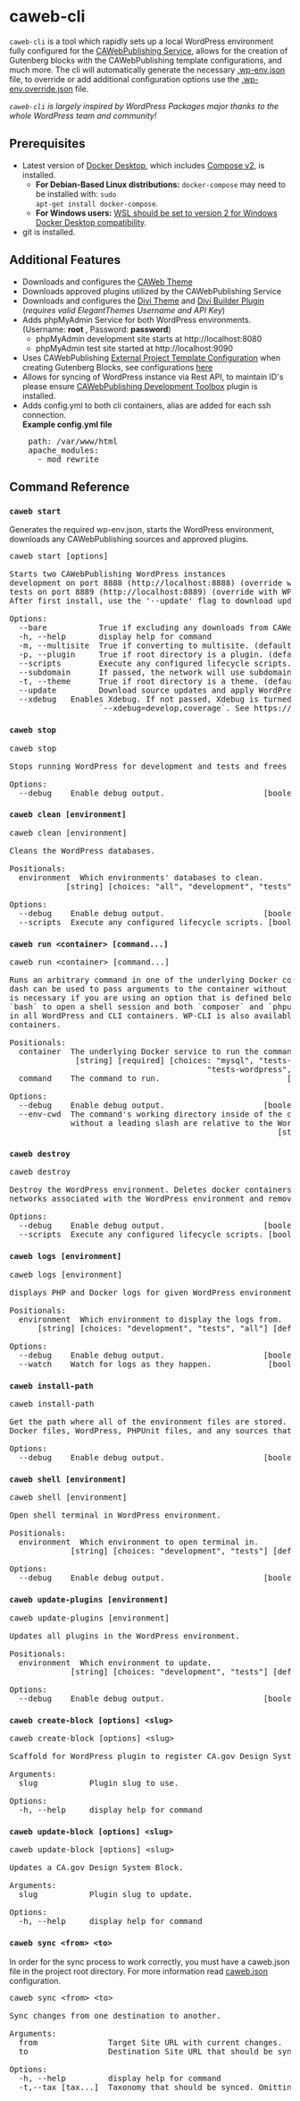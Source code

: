 # caweb-cli
`caweb-cli` is a tool which rapidly sets up a local WordPress environment fully configured for the [CAWebPublishing Service](https://caweb.cdt.ca.gov/), allows for the creation of Gutenberg blocks with the CAWebPublishing template configurations, and much more. The cli will automatically generate the necessary [.wp-env.json](https://developer.wordpress.org/block-editor/reference-guides/packages/packages-env/#wp-env-json) file, to override or add additional configuration options use the [.wp-env.override.json](https://developer.wordpress.org/block-editor/reference-guides/packages/packages-env/#wp-env-override-json) file.

*`caweb-cli` is largely inspired by WordPress Packages major thanks to the whole WordPress team and community!*  

## Prerequisites
- Latest version of [Docker Desktop](https://www.docker.com/products/docker-desktop), which includes [Compose v2](https://docs.docker.com/compose/migrate/), is installed.
  - <strong>For Debian-Based Linux distributions:</strong> <code>docker-compose</code> may need to be installed with: <code>sudo apt-get install docker-compose</code>.
  - <strong>For Windows users:</strong> [WSL should be set to version 2 for Windows Docker Desktop compatibility](https://docs.docker.com/desktop/windows/wsl/).
- git is installed.

## Additional Features
- Downloads and configures the [CAWeb Theme](https://github.com/CAWebPublishing/CAWeb)
- Downloads approved plugins utilized by the CAWebPublishing Service  
- Downloads and configures the [Divi Theme](https://www.elegantthemes.com/gallery/divi/) and [Divi Builder Plugin](https://www.elegantthemes.com/gallery/divi/) (*requires valid ElegantThemes Username and API Key*)  
- Adds phpMyAdmin Service for both WordPress environments. (Username: <strong>root</strong> , Password: <strong>password</strong>)  
  - phpMyAdmin development site starts at http://localhost:8080  
  - phpMyAdmin test site started at http://localhost:9090
- Uses CAWebPublishing [External Project Template Configuration](https://developer.wordpress.org/block-editor/reference-guides/packages/packages-create-block/packages-create-block-external-template/) when creating Gutenberg Blocks, see configurations [here](https://github.com/CAWebPublishing/cli/lib/template)
- Allows for syncing of WordPress instance via Rest API, to maintain ID's please ensure [CAWebPublishing Development Toolbox](https://github.com/CAWebPublishing/caweb-dev/) plugin is installed. 
- Adds config.yml to both cli containers, alias are added for each ssh connection.  
<b>Example config.yml file</b>
<pre>
    path: /var/www/html
    apache_modules:
      - mod_rewrite
</pre>


## Command Reference
### `caweb start`  
Generates the required wp-env.json, starts the WordPress environment, downloads any CAWebPublishing sources and approved plugins.  
<pre>
caweb start [options]

Starts two CAWebPublishing WordPress instances
development on port 8888 (​http://localhost:8888​) (override with WP_ENV_PORT)
tests on port 8889 (​http://localhost:8889​) (override with WP_ENV_TESTS_PORT).
After first install, use the '--update' flag to download updates to mapped sources and to re-apply CAWeb configuration options.

Options:
  --bare           True if excluding any downloads from CAWeb, use this if you want to use a local version of the CAWeb Theme, Configurations will still be applied. (default: false)
  -h, --help       display help for command
  -m, --multisite  True if converting to multisite. (default: false)
  -p, --plugin     True if root directory is a plugin. (default: false)
  --scripts        Execute any configured lifecycle scripts. (default: true)
  --subdomain      If passed, the network will use subdomains, instead of subdirectories. Doesn't work with 'localhost', make sure to set Port to 80. (default: false)
  -t, --theme      True if root directory is a theme. (default: false)
  --update         Download source updates and apply WordPress configuration. (default: false)
  --xdebug <mode>  Enables Xdebug. If not passed, Xdebug is turned off. If no modes are set, uses "debug". You may set multiple Xdebug modes by passing them in a comma-separated list:
                   `--xdebug=develop,coverage`. See https://xdebug.org/docs/all_settings#mode for information about Xdebug modes.
</pre>
### `caweb stop`  
<pre>
caweb stop

Stops running WordPress for development and tests and frees the ports.

Options:
  --debug    Enable debug output.                     [boolean] [default: false]
</pre>
### `caweb clean [environment]`  
<pre>
caweb clean [environment]

Cleans the WordPress databases.

Positionals:
  environment  Which environments' databases to clean.
            [string] [choices: "all", "development", "tests"] [default: "tests"]

Options:
  --debug    Enable debug output.                     [boolean] [default: false]
  --scripts  Execute any configured lifecycle scripts. [boolean] [default: true]
</pre>
### `caweb run <container> [command...]`  
<pre>
caweb run &lt;container&gt; [command...]

Runs an arbitrary command in one of the underlying Docker containers. A double
dash can be used to pass arguments to the container without parsing them. This
is necessary if you are using an option that is defined below. You can use
`bash` to open a shell session and both `composer` and `phpunit` are available
in all WordPress and CLI containers. WP-CLI is also available in the CLI
containers.

Positionals:
  container  The underlying Docker service to run the command on.
              [string] [required] [choices: "mysql", "tests-mysql", "wordpress",
                                          "tests-wordpress", "cli", "tests-cli"]
  command    The command to run.                           [array] [default: []]

Options:
  --debug    Enable debug output.                     [boolean] [default: false]
  --env-cwd  The command's working directory inside of the container. Paths
             without a leading slash are relative to the WordPress root.
                                                         [string] [default: "."]
</pre>
### `caweb destroy`  
<pre>
caweb destroy

Destroy the WordPress environment. Deletes docker containers, volumes, and
networks associated with the WordPress environment and removes local files.

Options:
  --debug    Enable debug output.                     [boolean] [default: false]
  --scripts  Execute any configured lifecycle scripts. [boolean] [default: true]
</pre>
### `caweb logs [environment]`  
<pre>
caweb logs [environment]

displays PHP and Docker logs for given WordPress environment.

Positionals:
  environment  Which environment to display the logs from.
      [string] [choices: "development", "tests", "all"] [default: "development"]

Options:
  --debug    Enable debug output.                     [boolean] [default: false]
  --watch    Watch for logs as they happen.            [boolean] [default: true]
</pre>
### `caweb install-path`  
<pre>
caweb install-path

Get the path where all of the environment files are stored. This includes the
Docker files, WordPress, PHPUnit files, and any sources that were downloaded.

Options:
  --debug    Enable debug output.                     [boolean] [default: false]
</pre>
### `caweb shell [environment]`  
<pre>
caweb shell [environment]

Open shell terminal in WordPress environment.

Positionals:
  environment  Which environment to open terminal in.
             [string] [choices: "development", "tests"] [default: "development"]

Options:
  --debug    Enable debug output.                     [boolean] [default: false]
</pre>
### `caweb update-plugins [environment]`  
<pre>
caweb update-plugins [environment]

Updates all plugins in the WordPress environment.

Positionals:
  environment  Which environment to update.
             [string] [choices: "development", "tests"] [default: "development"]

Options:
  --debug    Enable debug output.                     [boolean] [default: false]
</pre>

### `caweb create-block [options] <slug>`  
<pre>
caweb create-block [options] &lt;slug&gt;

Scaffold for WordPress plugin to register CA.gov Design System Block.

Arguments:
  slug           Plugin slug to use.

Options:
  -h, --help     display help for command
</pre>
### `caweb update-block [options] <slug>`  
<pre>
caweb update-block [options] &lt;slug&gt;

Updates a CA.gov Design System Block.

Arguments:
  slug           Plugin slug to update.

Options:
  -h, --help     display help for command
</pre>
### `caweb sync <from> <to>`  
In order for the sync process to work correctly, you must have a caweb.json file in the project root directory. For more information read [caweb.json](./docs/SYNC.MD) configuration.
<pre>
caweb sync &lt;from&gt; &lt;to&gt;

Sync changes from one destination to another.

Arguments:
  from               Target Site URL with current changes.
  to                 Destination Site URL that should be synced.

Options:
  -h, --help         display help for command
  -t,--tax [tax...]  Taxonomy that should be synced. Omitting this option will sync the full site. (choices: "pages", "posts", "media", "menus")
</pre>